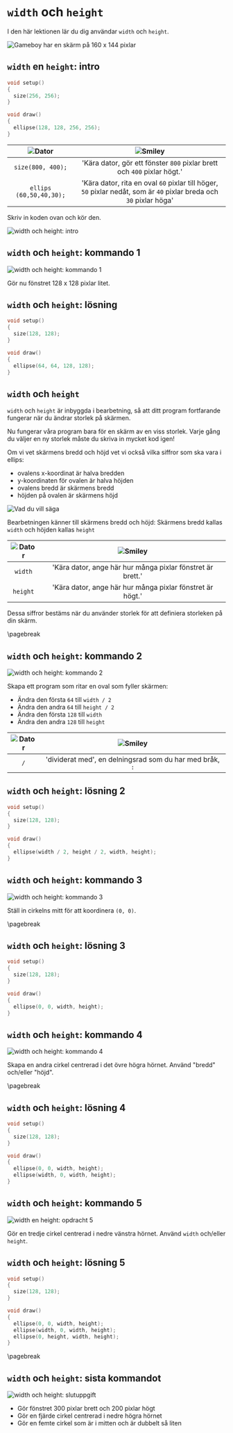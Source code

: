# `width` och `height`

I den här lektionen lär du dig användar `width` och `height`.

![Gameboy har en skärm på 160 x 144 pixlar](Gameboy.jpg)

## `width` en `height`: intro

```c++
void setup() 
{
  size(256, 256);
}

void draw()
{
  ellipse(128, 128, 256, 256);  
}
```

![Dator](EmojiComputer.png)| ![Smiley](EmojiSmiley.png)
:---------------------:|:-----------------------------:
`size(800, 400);`      | 'Kära dator, gör ett fönster `800` pixlar brett och `400` pixlar högt.'
`ellips (60,50,40,30);`| 'Kära dator, rita en oval `60` pixlar till höger, `50` pixlar nedåt, som är `40` pixlar breda och `30` pixlar höga'

Skriv in koden ovan och kör den.

![`width` och `height`: intro](width_och_height_intro.png)

## `width` och `height`: kommando 1

![`width` och `height`: kommando 1](width_och_height_1.png)

Gör nu fönstret 128 x 128 pixlar litet.

## `width` och `height`: lösning

```c++
void setup() 
{
  size(128, 128);
}

void draw()
{
  ellipse(64, 64, 128, 128);  
}
```

## `width` och `height`


`width` och `height` är inbyggda i bearbetning,
så att ditt program fortfarande fungerar när du ändrar storlek på skärmen.

Nu fungerar våra program bara för en skärm av en viss storlek.
Varje gång du väljer en ny storlek måste du skriva in mycket kod igen!

Om vi ​​vet skärmens bredd och höjd vet vi också vilka siffror som ska vara i ellips:

 * ovalens x-koordinat är halva bredden
 * y-koordinaten för ovalen är halva höjden
 * ovalens bredd är skärmens bredd
 * höjden på ovalen är skärmens höjd

![Vad du vill säga](width_och_height.png)

Bearbetningen känner till skärmens bredd och höjd:
Skärmens bredd kallas `width` och höjden kallas `height`

![Dator](EmojiComputer.png) | ![Smiley](EmojiSmiley.png)
:-----------------:|:-----------------------------:
`width` | 'Kära dator, ange här hur många pixlar fönstret är brett.'
`height`| 'Kära dator, ange här hur många pixlar fönstret är högt.'

Dessa siffror bestäms när du använder storlek för att definiera storleken på din skärm.

\pagebreak

## `width` och `height`: kommando 2

![`width` och `height`: kommando 2](width_och_height_2.png)

Skapa ett program som ritar en oval som fyller skärmen:

 * Ändra den första `64` till `width / 2`
 * Ändra den andra `64` till `height / 2`
 * Ändra den första `128` till `width`
 * Ändra den andra `128` till `height`

![Dator](EmojiComputer.png)| ![Smiley](EmojiSmiley.png)
:-----------------:|:-----------------------------:
`/` | 'dividerat med', en delningsrad som du har med bråk, `:`

## `width` och `height`: lösning 2

```c++
void setup() 
{
  size(128, 128);
}

void draw()
{
  ellipse(width / 2, height / 2, width, height);  
}
```

## `width` och `height`: kommando 3

![`width` och `height`: kommando 3](width_och_height_3.png)

Ställ in cirkelns mitt för att koordinera `(0, 0)`.

\pagebreak

## `width` och `height`: lösning 3

```c++
void setup() 
{
  size(128, 128);
}

void draw()
{
  ellipse(0, 0, width, height);  
}
```

## `width` och `height`: kommando 4

![`width` och `height`: kommando 4](width_och_height_4.png)

Skapa en andra cirkel centrerad i det övre högra hörnet.
Använd "bredd" och/eller "höjd".

\pagebreak

## `width` och `height`: lösning 4

```c++
void setup() 
{
  size(128, 128);
}

void draw()
{
  ellipse(0, 0, width, height);  
  ellipse(width, 0, width, height);  
}
```

## `width` och `height`: kommando 5

![`width` en `height`: opdracht 5](width_och_height_5.png)

Gör en tredje cirkel centrerad i nedre vänstra hörnet.
Använd `width` och/eller `height`.

## `width` och `height`: lösning 5

```c++
void setup() 
{
  size(128, 128);
}

void draw()
{
  ellipse(0, 0, width, height);  
  ellipse(width, 0, width, height);  
  ellipse(0, height, width, height);  
}
```

\pagebreak

## `width` och `height`: sista kommandot

![`width` och `height`: slutuppgift](width_och_height_slutuppgift.png)

 * Gör fönstret 300 pixlar brett och 200 pixlar högt
 * Gör en fjärde cirkel centrerad i nedre högra hörnet
 * Gör en femte cirkel som är i mitten och är dubbelt så liten

